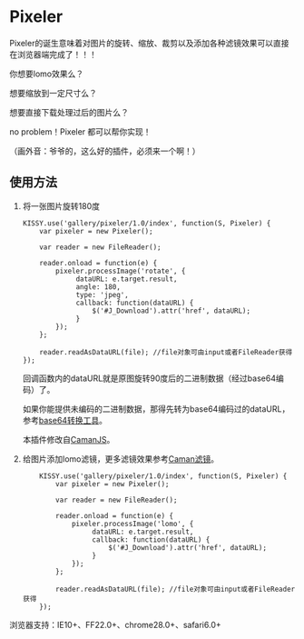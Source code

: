 Pixeler
=======
Pixeler的诞生意味着对图片的旋转、缩放、裁剪以及添加各种滤镜效果可以直接在浏览器端完成了！！！

你想要lomo效果么？

想要缩放到一定尺寸么？

想要直接下载处理过后的图片么？

no problem！Pixeler 都可以帮你实现！

（画外音：爷爷的，这么好的插件，必须来一个啊！）

## 使用方法

1. 将一张图片旋转180度

       KISSY.use('gallery/pixeler/1.0/index', function(S, Pixeler) {
           var pixeler = new Pixeler();

           var reader = new FileReader();

           reader.onload = function(e) {
               pixeler.processImage('rotate', {
                    dataURL: e.target.result,
                    angle: 180,
                    type: 'jpeg',
                    callback: function(dataURL) {
                        $('#J_Download').attr('href', dataURL);
                    }
               });
           };

           reader.readAsDataURL(file); //file对象可由input或者FileReader获得
       });

   回调函数内的dataURL就是原图旋转90度后的二进制数据（经过base64编码）了。

   如果你能提供未编码的二进制数据，那得先转为base64编码过的dataURL，参考[base64转换工具](https://github.com/dankogai/js-base64)。

   本插件修改自[CamanJS](https://github.com/meltingice/CamanJS)。

2. 给图片添加lomo滤镜，更多滤镜效果参考[Caman滤镜](http://camanjs.com/examples/)。


           KISSY.use('gallery/pixeler/1.0/index', function(S, Pixeler) {
               var pixeler = new Pixeler();

               var reader = new FileReader();

               reader.onload = function(e) {
                   pixeler.processImage('lomo', {
                        dataURL: e.target.result,
                        callback: function(dataURL) {
                            $('#J_Download').attr('href', dataURL);
                        }
                   });
               };

               reader.readAsDataURL(file); //file对象可由input或者FileReader获得
           });


浏览器支持：IE10+、FF22.0+、chrome28.0+、safari6.0+